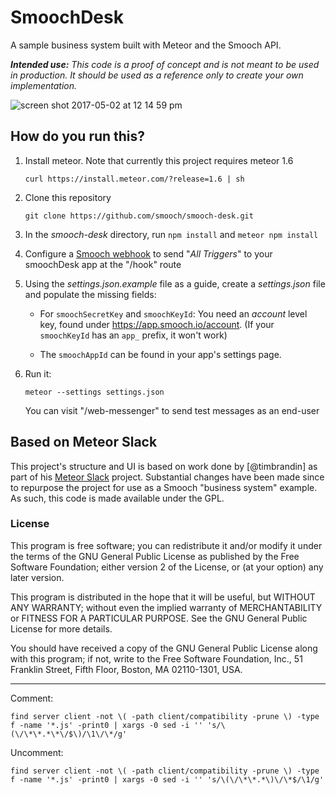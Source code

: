 # SmoochDesk

A sample business system built with Meteor and the Smooch API.

_**Intended use:** This code is a proof of concept and is not meant to be used in production. It should be used as a reference only to create your own implementation._

![screen shot 2017-05-02 at 12 14 59 pm](https://cloud.githubusercontent.com/assets/2235885/25628184/53bf3b0c-2f33-11e7-99f2-1ded2e733c02.png)


## How do you run this?

1. Install meteor. Note that currently this project requires meteor 1.6

    `curl https://install.meteor.com/?release=1.6 | sh`

2. Clone this repository

    `git clone https://github.com/smooch/smooch-desk.git`

3. In the _smooch-desk_ directory, run `npm install` and `meteor npm install`

4. Configure a [Smooch webhook](https://app.smooch.io/integrations/webhook) to send "_All Triggers_" to your smoochDesk app at the "/hook" route

5. Using the _settings.json.example_ file as a guide, create a _settings.json_ file and populate the missing fields:
  
    - For `smoochSecretKey` and `smoochKeyId`: You need an *account* level key, found under https://app.smooch.io/account. (If your `smoochKeyId` has an `app_` prefix, it won't work)

    - The `smoochAppId` can be found in your app's settings page.

6. Run it:

    `meteor --settings settings.json`

    You can visit "/web-messenger" to send test messages as an end-user

## Based on Meteor Slack

This project's structure and UI is based on work done by [@timbrandin] as part of his [Meteor Slack](https://slides.com/timbrandin/meteor-slack) project. Substantial changes have been made since to repurpose the project for use as a Smooch "business system" example. As such, this code is made available under the GPL.

### License

This program is free software; you can redistribute it and/or
modify it under the terms of the GNU General Public License
as published by the Free Software Foundation; either version 2
of the License, or (at your option) any later version.

This program is distributed in the hope that it will be useful,
but WITHOUT ANY WARRANTY; without even the implied warranty of
MERCHANTABILITY or FITNESS FOR A PARTICULAR PURPOSE.  See the
GNU General Public License for more details.

You should have received a copy of the GNU General Public License
along with this program; if not, write to the Free Software
Foundation, Inc., 51 Franklin Street, Fifth Floor, Boston,
MA  02110-1301, USA.

-------

Comment:
```
find server client -not \( -path client/compatibility -prune \) -type f -name '*.js' -print0 | xargs -0 sed -i '' 's/\(\/\*\*.*\*\/$\)/\1\/\*/g'
```

Uncomment:
```
find server client -not \( -path client/compatibility -prune \) -type f -name '*.js' -print0 | xargs -0 sed -i '' 's/\(\/\*\*.*\)\/\*$/\1/g'
```

